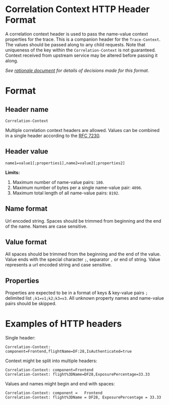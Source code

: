 # Correlation Context HTTP Header Format

A correlation context header is used to pass the name-value context properties for the trace. This is a companion header for the `Trace-Context`. The values should be passed along to any child requests. Note that uniqueness of the key within the `Correlation-Context` is not guaranteed. Context received from upstream service may be altered before passing it along.

*See [rationale document](CORRELATION_CONTEXT_HTTP_HEADER_FORMAT_RATIONALE.md) for details of decisions made for this format.*

# Format

## Header name

`Correlation-Context`

Multiple correlation context headers are allowed. Values can be combined in a single header according to the [RFC 7230](https://tools.ietf.org/html/rfc7230#page-24).

## Header value

`name1=value1[;properties1],name2=value2[;properties2]`

**Limits:**
1. Maximum number of name-value pairs: `180`.
2. Maximum number of bytes per a single name-value pair: `4096`.
3. Maximum total length of all name-value pairs: `8192`.

## Name format

Url encoded string. Spaces should be trimmed from beginning and the end of the name. Names are case sensitive.

## Value format

All spaces should be trimmed from the beginning and the end of the value. Value ends with the special character `;`, separator `,` or end of string. Value represents a url encoded string and case sensitive. 

## Properties

Properties are expected to be in a format of keys & key-value pairs `;` delimited list `;k1=v1;k2;k3=v3`. All unknown property names and name-value pairs should be skipped.

# Examples of HTTP headers

Single header: 

```
Correlation-Context: component=Frontend,flightName=DF:28,IsAuthenticated=true
```

Context might be split into multiple headers:

```
Correlation-Context: component=Frontend
Correlation-Context: flight%3DName=DF28,ExposurePercentage=33.33
```

Values and names might begin and end with spaces:

```
Correlation-Context: component =   Frontend
Correlation-Context: flight%3DName = DF28, ExposurePercentage = 33.33
```
